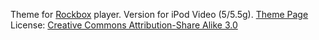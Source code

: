 Theme for [Rockbox](https://www.rockbox.org/) player. 
Version for iPod Video (5/5.5g).
[Theme Page](https://themes.rockbox.org/index.php?themeid=3137&target=ipodvideo)
License: [Creative Commons Attribution-Share Alike 3.0](http://creativecommons.org/licenses/by-sa/3.0/)

